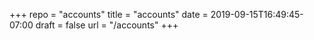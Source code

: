 +++
repo = "accounts"
title = "accounts"
date = 2019-09-15T16:49:45-07:00
draft = false
url = "/accounts"
+++

